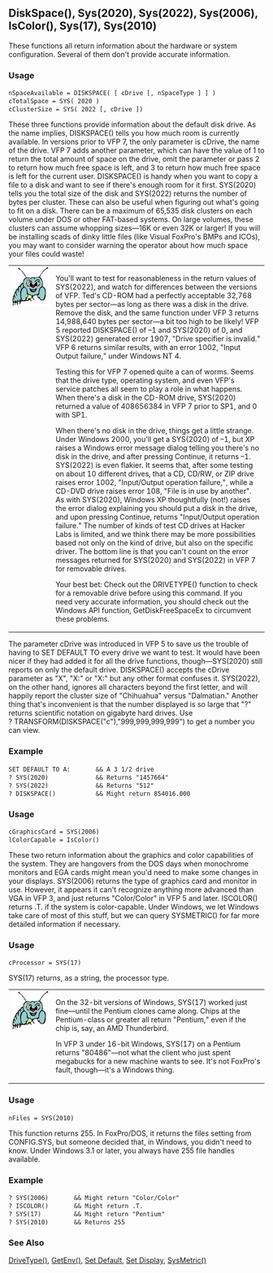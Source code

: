 ## DiskSpace(), Sys(2020), Sys(2022), Sys(2006), IsColor(), Sys(17), Sys(2010)

These functions all return information about the hardware or system configuration. Several of them don't provide accurate information.

### Usage

```foxpro
nSpaceAvailable = DISKSPACE( [ cDrive [, nSpaceType ] ] )
cTotalSpace = SYS( 2020 )
cClusterSize = SYS( 2022 [, cDrive ])
```

These three functions provide information about the default disk drive. As the name implies, DISKSPACE() tells you how much room is currently available. In versions prior to VFP 7, the only parameter is cDrive, the name of the drive. VFP 7 adds another parameter, which can have the value of 1 to return the total amount of space on the drive, omit the parameter or pass 2 to return how much free space is left, and 3 to return how much free space is left for the current user. DISKSPACE() is handy when you want to copy a file to a disk and want to see if there's enough room for it first. SYS(2020) tells you the total size of the disk and SYS(2022) returns the number of bytes per cluster. These can also be useful when figuring out what's going to fit on a disk. There can be a maximum of 65,535 disk clusters on each volume under DOS or other FAT-based systems. On large volumes, these clusters can assume whopping sizes&mdash;16K or even 32K or larger! If you will be installing scads of dinky little files (like Visual FoxPro's BMPs and ICOs), you may want to consider warning the operator about how much space your files could waste!

<table border=0 cellspacing=0 cellpadding=0 width=100%>
<tr>
  <td width=17% valign=top>
<img width=95 height=78 src="Bug.gif"></p>
  </td>
  <td width=83%>
  <p>You'll want to test for reasonableness in the return values of SYS(2022), and watch for differences between the versions of VFP. Ted's CD-ROM had a perfectly acceptable 32,768 bytes per sector&mdash;as long as there was a disk in the drive. Remove the disk, and the same function under VFP 3 returns 14,988,640 bytes per sector&mdash;a bit too high to be likely! VFP 5 reported DISKSPACE() of &ndash;1 and SYS(2020) of 0, and SYS(2022) generated error 1907, &quot;Drive specifier is invalid.&quot; VFP 6 returns similar results, with an error 1002, &quot;Input Output failure,&quot; under Windows NT 4. </p>
  <p>Testing this for VFP 7 opened quite a can of worms. Seems that the drive type, operating system, and even VFP's service patches all seem to play a role in what happens. When there's a disk in the CD-ROM drive, SYS(2020) returned a value of 408656384 in VFP 7 prior to SP1, and 0 with SP1.</p>
  <p>When there's no disk in the drive, things get a little strange. Under Windows 2000, you'll get a SYS(2020) of &ndash;1, but XP raises a Windows error message dialog telling you there's no disk in the drive, and after pressing Continue, it returns &ndash;1. SYS(2022) is even flakier. It seems that, after some testing on about 10 different drives, that a CD, CD/RW, or ZIP drive raises error 1002, &quot;Input/Output operation failure,&quot;, while a CD-DVD drive raises error 108, &quot;File is in use by another&quot;. As with SYS(2020), Windows XP thoughtfully (not!) raises the error dialog explaining you should put a disk in the drive, and upon pressing Continue, returns &quot;Input/Output operation failure.&quot; The number of kinds of test CD drives at Hacker Labs is limited, and we think there may be more possibilities based not only on the kind of drive, but also on the specific driver. The bottom line is that you can't count on the error messages returned for SYS(2020) and SYS(2022) in VFP 7 for removable drives.</p>
  <p>Your best bet: Check out the DRIVETYPE() function to check for a removable drive before using this command. If you need very accurate information, you should check out the Windows API function, GetDiskFreeSpaceEx to circumvent these problems.</p>
  </td>
 </tr>
</table>

The parameter cDrive was introduced in VFP 5 to save us the trouble of having to SET DEFAULT TO every drive we want to test. It would have been nicer if they had added it for all the drive functions, though&mdash;SYS(2020) still reports on only the default drive. DISKSPACE() accepts the cDrive parameter as "X", "X:" or "X:\" but any other format confuses it. SYS(2022), on the other hand, ignores all characters beyond the first letter, and will happily report the cluster size of "Chihuahua" versus "Dalmatian." Another thing that's inconvenient is that the number displayed is so large that "?" returns scientific notation on gigabyte hard drives. Use ?&nbsp;TRANSFORM(DISKSPACE("c"),"999,999,999,999") to get a number you can view. 

### Example

```foxpro
SET DEFAULT TO A:       && A 3 1/2 drive
? SYS(2020)             && Returns "1457664"
? SYS(2022)             && Returns "512"
? DISKSPACE()           && Might return 854016.000
```
### Usage

```foxpro
cGraphicsCard = SYS(2006)
lColorCapable = IsColor()
```

These two return information about the graphics and color capabilities of the system. They are hangovers from the DOS days when monochrome monitors and EGA cards might mean you'd need to make some changes in your displays. SYS(2006) returns the type of graphics card and monitor in use. However, it appears it can't recognize anything more advanced than VGA in VFP 3, and just returns "Color/Color" in VFP 5 and later. ISCOLOR() returns .T. if the system is color-capable. Under Windows, we let Windows take care of most of this stuff, but we can query SYSMETRIC() for far more detailed information if necessary.

### Usage

```foxpro
cProcessor = SYS(17)
```

SYS(17) returns, as a string, the processor type. 

<table border=0 cellspacing=0 cellpadding=0 width=100%>
<tr>
  <td width=17% valign=top>
<img width=95 height=77 src="Bug.gif"></p>
  </td>
  <td width=83%>
  <p>On the 32-bit versions of Windows, SYS(17) worked just fine&mdash;until the Pentium clones came along. Chips at the Pentium-class or greater all return &quot;Pentium,&quot; even if the chip is, say, an AMD Thunderbird.</p>
  <p>In VFP 3 under 16-bit Windows, SYS(17) on a Pentium returns &quot;80486&quot;&mdash;not what the client who just spent megabucks for a new machine wants to see. It's not FoxPro's fault, though&mdash;it's a Windows thing.</p>
  </td>
 </tr>
</table>

### Usage

```foxpro
nFiles = SYS(2010)
```

This function returns 255. In FoxPro/DOS, it returns the files setting from CONFIG.SYS, but someone decided that, in Windows, you didn't need to know. Under Windows 3.1 or later, you always have 255 file handles available.

### Example

```foxpro
? SYS(2006)       && Might return "Color/Color"
? ISCOLOR()       && Might return .T.
? SYS(17)         && Might return "Pentium"
? SYS(2010)       && Returns 255
```
### See Also

[DriveType()](s4g670.md), [GetEnv()](s4g114.md), [Set Default](s4g339.md), [Set Display](s4g137.md), [SysMetric()](s4g182.md)